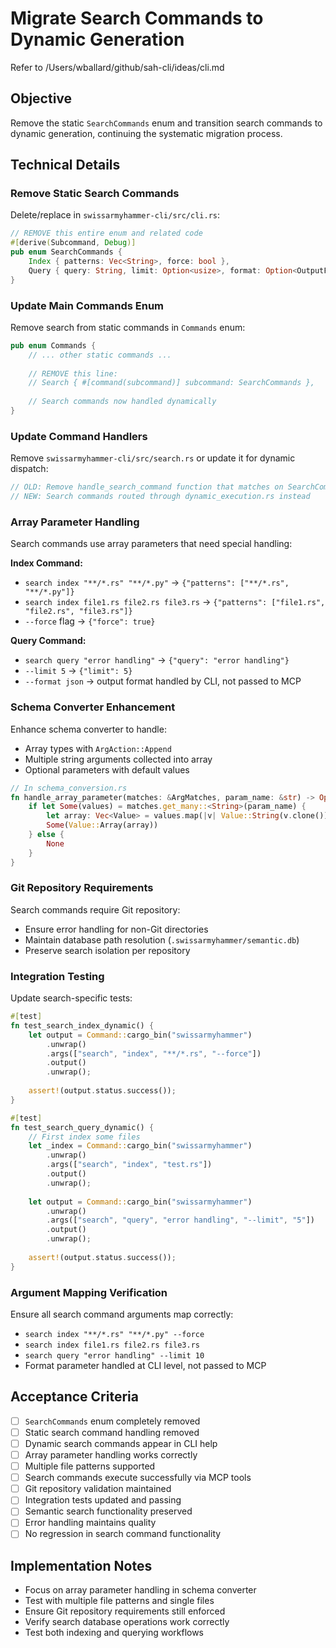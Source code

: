# Migrate Search Commands to Dynamic Generation

Refer to /Users/wballard/github/sah-cli/ideas/cli.md

## Objective
Remove the static `SearchCommands` enum and transition search commands to dynamic generation, continuing the systematic migration process.

## Technical Details

### Remove Static Search Commands
Delete/replace in `swissarmyhammer-cli/src/cli.rs`:

```rust
// REMOVE this entire enum and related code
#[derive(Subcommand, Debug)]
pub enum SearchCommands {
    Index { patterns: Vec<String>, force: bool },
    Query { query: String, limit: Option<usize>, format: Option<OutputFormat> },
}
```

### Update Main Commands Enum
Remove search from static commands in `Commands` enum:

```rust
pub enum Commands {
    // ... other static commands ...
    
    // REMOVE this line:
    // Search { #[command(subcommand)] subcommand: SearchCommands },
    
    // Search commands now handled dynamically
}
```

### Update Command Handlers
Remove `swissarmyhammer-cli/src/search.rs` or update it for dynamic dispatch:

```rust
// OLD: Remove handle_search_command function that matches on SearchCommands enum
// NEW: Search commands routed through dynamic_execution.rs instead
```

### Array Parameter Handling
Search commands use array parameters that need special handling:

**Index Command:**
- `search index "**/*.rs" "**/*.py"` → `{"patterns": ["**/*.rs", "**/*.py"]}`
- `search index file1.rs file2.rs file3.rs` → `{"patterns": ["file1.rs", "file2.rs", "file3.rs"]}`
- `--force` flag → `{"force": true}`

**Query Command:**
- `search query "error handling"` → `{"query": "error handling"}`  
- `--limit 5` → `{"limit": 5}`
- `--format json` → output format handled by CLI, not passed to MCP

### Schema Converter Enhancement
Enhance schema converter to handle:
- Array types with `ArgAction::Append`
- Multiple string arguments collected into array
- Optional parameters with default values

```rust
// In schema_conversion.rs
fn handle_array_parameter(matches: &ArgMatches, param_name: &str) -> Option<Value> {
    if let Some(values) = matches.get_many::<String>(param_name) {
        let array: Vec<Value> = values.map(|v| Value::String(v.clone())).collect();
        Some(Value::Array(array))
    } else {
        None
    }
}
```

### Git Repository Requirements
Search commands require Git repository:
- Ensure error handling for non-Git directories
- Maintain database path resolution (`.swissarmyhammer/semantic.db`)
- Preserve search isolation per repository

### Integration Testing
Update search-specific tests:

```rust
#[test]
fn test_search_index_dynamic() {
    let output = Command::cargo_bin("swissarmyhammer")
        .unwrap()
        .args(["search", "index", "**/*.rs", "--force"])
        .output()
        .unwrap();
    
    assert!(output.status.success());
}

#[test]
fn test_search_query_dynamic() {
    // First index some files
    let _index = Command::cargo_bin("swissarmyhammer")
        .unwrap()
        .args(["search", "index", "test.rs"])
        .output()
        .unwrap();
        
    let output = Command::cargo_bin("swissarmyhammer")
        .unwrap()
        .args(["search", "query", "error handling", "--limit", "5"])
        .output()
        .unwrap();
    
    assert!(output.status.success());
}
```

### Argument Mapping Verification
Ensure all search command arguments map correctly:
- `search index "**/*.rs" "**/*.py" --force`
- `search index file1.rs file2.rs file3.rs`
- `search query "error handling" --limit 10`
- Format parameter handled at CLI level, not passed to MCP

## Acceptance Criteria
- [ ] `SearchCommands` enum completely removed
- [ ] Static search command handling removed
- [ ] Dynamic search commands appear in CLI help
- [ ] Array parameter handling works correctly
- [ ] Multiple file patterns supported
- [ ] Search commands execute successfully via MCP tools
- [ ] Git repository validation maintained
- [ ] Integration tests updated and passing
- [ ] Semantic search functionality preserved
- [ ] Error handling maintains quality
- [ ] No regression in search command functionality

## Implementation Notes
- Focus on array parameter handling in schema converter
- Test with multiple file patterns and single files
- Ensure Git repository requirements still enforced
- Verify search database operations work correctly
- Test both indexing and querying workflows